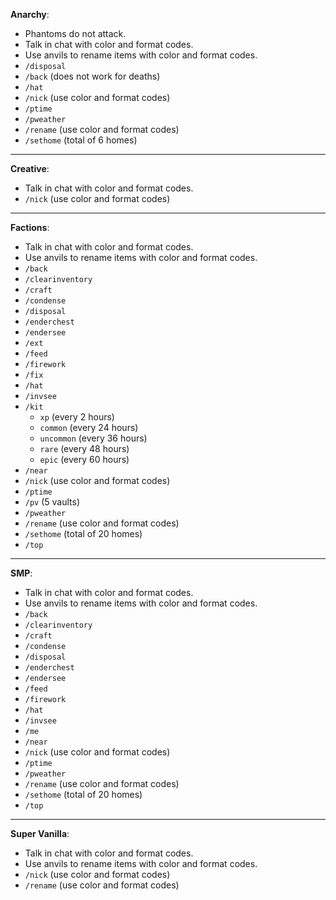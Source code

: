 **Anarchy**:
- Phantoms do not attack.
- Talk in chat with color and format codes.
- Use anvils to rename items with color and format codes.
- `/disposal`
- `/back` (does not work for deaths)
- `/hat`
- `/nick` (use color and format codes)
- `/ptime`
- `/pweather`
- `/rename` (use color and format codes)
- `/sethome` (total of 6 homes)

---

**Creative**:
- Talk in chat with color and format codes.
- `/nick` (use color and format codes)

---

**Factions**:
- Talk in chat with color and format codes.
- Use anvils to rename items with color and format codes.
- `/back`
- `/clearinventory`
- `/craft`
- `/condense`
- `/disposal`
- `/enderchest`
- `/endersee`
- `/ext`
- `/feed`
- `/firework`
- `/fix`
- `/hat`
- `/invsee`
- `/kit`
  * `xp` (every 2 hours)
  * `common` (every 24 hours)
  * `uncommon` (every 36 hours)
  * `rare` (every 48 hours)
  * `epic` (every 60 hours)
- `/near`
- `/nick` (use color and format codes)
- `/ptime`
- `/pv` (5 vaults)
- `/pweather`
- `/rename` (use color and format codes)
- `/sethome` (total of 20 homes)
- `/top`

---

**SMP**:
- Talk in chat with color and format codes.
- Use anvils to rename items with color and format codes.
- `/back`
- `/clearinventory`
- `/craft`
- `/condense`
- `/disposal`
- `/enderchest`
- `/endersee`
- `/feed`
- `/firework`
- `/hat`
- `/invsee`
- `/me`
- `/near`
- `/nick` (use color and format codes)
- `/ptime`
- `/pweather`
- `/rename` (use color and format codes)
- `/sethome` (total of 20 homes)
- `/top`

---

**Super Vanilla**:
- Talk in chat with color and format codes.
- Use anvils to rename items with color and format codes.
- `/nick` (use color and format codes)
- `/rename` (use color and format codes)
